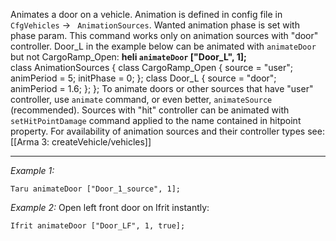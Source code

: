 Animates a door on a vehicle. Animation is defined in config file in `CfgVehicles` -> ` AnimationSources`. Wanted animation phase is set with phase param. This command works only on animation sources with "door" controller. Door_L in the example below can be animated with `animateDoor` but not CargoRamp_Open: **heli `animateDoor` ["Door_L", 1];**  <br>
<syntaxhighlight lang="cpp">
class AnimationSources
{
	class CargoRamp_Open
	{
		source = "user";
		animPeriod = 5;
		initPhase = 0;
	};
	class Door_L
	{
		source = "door";
		animPeriod = 1.6;
	};
};
</syntaxhighlight>
To animate doors or other sources that have "user" controller, use `animate` command, or even better, `animateSource` (recommended). Sources with "hit" controller can be animated with `setHitPointDamage` command applied to the name contained in hitpoint property. For availability of animation sources and their controller types see: [[Arma 3: createVehicle/vehicles]]


---
*Example 1:*
```sqf
Taru animateDoor ["Door_1_source", 1];
```

*Example 2:*
Open left front door on Ifrit instantly:

```sqf
Ifrit animateDoor ["Door_LF", 1, true];
```